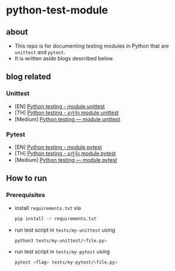 # python-test-module

## about

- This repo is for documenting testing modules in Python that are `unittest` and `pytest`.
- It is written aside blogs described below.

## blog related

### Unittest

- [EN] [Python testing - module unittest](https://www.bluebirz.net/en/python-testing-unittest/)
- [TH] [Python testing - มารู้จัก module unittest](https://www.bluebirz.net/th/python-testing-unittest-th/)
- [Medium] [Python testing — module unittest](https://medium.com/@bluebirz/python-testing-module-unittest-1fd6dae52ebf)

### Pytest

- [EN] [Python testing - module pytest](https://www.bluebirz.net/en/python-testing-pytest/)
- [TH] [Python testing - มารู้จัก module pytest](https://www.bluebirz.net/th/python-testing-pytest-th/)
- [Medium] [Python testing — module pytest](https://medium.com/@bluebirz/python-testing-module-pytest-95ef51953457)

## How to run

### Prerequisites

- install `requirements.txt` via
  
  ```bash
  pip install -r requirements.txt
  ```

- run test script in `tests/my-unittest` using

    ```bash
    python3 tests/my-unittest/<file.py>
    ```

- run test script in `tests/my-pytest` using

    ```bash
    pytest <flag> tests/my-pytest/<file.py>
    ```
